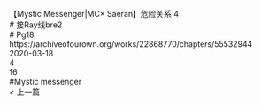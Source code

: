 <br/>
【Mystic Messenger|MC× Saeran】危险关系 4<br/>
# 接Ray线bre2<br/>
# Pg18<br/>
https://archiveofourown.org/works/22868770/chapters/55532944<br/>
2020-03-18<br/>
4<br/>
16<br/>
#Mystic messenger<br/>
< 上一篇<br/>
